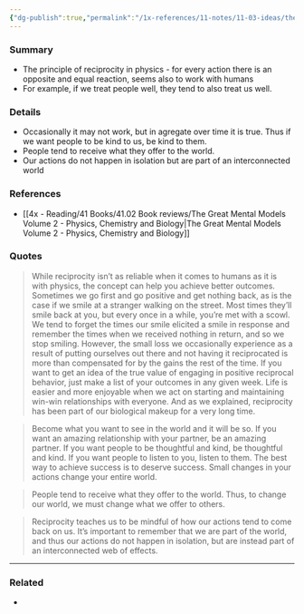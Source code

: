 ```yaml
---
{"dg-publish":true,"permalink":"/1x-references/11-notes/11-03-ideas/the-principle-of-reciprocity-applies-in-human-interactions/","title":"The principle of reciprocity applies in human interactions","created":"2025-04-19T11:52:50.851+03:00","updated":"2025-04-19T20:40:09.154+03:00"}
---
```



### Summary
- The principle of reciprocity in physics - for every action there is an opposite and equal reaction, seems also to work with humans
- For example, if we treat people well, they tend to also treat us well.

### Details
- Occasionally it may not work, but in agregate over time it is true. Thus if we want people to be kind to us, be kind to them.
- People tend to receive what they offer to the world.
- Our actions do not happen in isolation but are part of an interconnected world

### References
- [[4x - Reading/41 Books/41.02 Book reviews/The Great Mental Models Volume 2 - Physics, Chemistry and Biology\|The Great Mental Models Volume 2 - Physics, Chemistry and Biology]]

### Quotes

> While reciprocity isn’t as reliable when it comes to humans as it is with physics, the concept can help you achieve better outcomes. Sometimes we go first and go positive and get nothing back, as is the case if we smile at a stranger walking on the street. Most times they’ll smile back at you, but every once in a while, you’re met with a scowl. We tend to forget the times our smile elicited a smile in response and remember the times when we received nothing in return, and so we stop smiling. However, the small loss we occasionally experience as a result of putting ourselves out there and not having it reciprocated is more than compensated for by the gains the rest of the time. If you want to get an idea of the true value of engaging in positive reciprocal behavior, just make a list of your outcomes in any given week. Life is easier and more enjoyable when we act on starting and maintaining win-win relationships with everyone. And as we explained, reciprocity has been part of our biological makeup for a very long time.

> Become what you want to see in the world and it will be so. If you want an amazing relationship with your partner, be an amazing partner. If you want people to be thoughtful and kind, be thoughtful and kind. If you want people to listen to you, listen to them. The best way to achieve success is to deserve success. Small changes in your actions change your entire world.

> People tend to receive what they offer to the world. Thus, to change our world, we must change what we offer to others.

> Reciprocity teaches us to be mindful of how our actions tend to come back on us. It’s important to remember that we are part of the world, and thus our actions do not happen in isolation, but are instead part of an interconnected web of effects.

---


### Related
- 